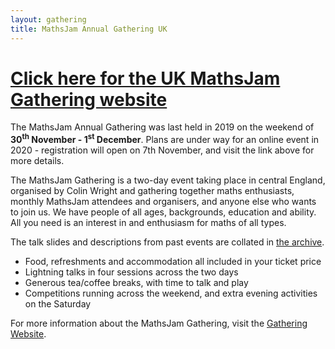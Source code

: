 ```yaml
---
layout: gathering
title: MathsJam Annual Gathering UK
---
```


# [Click here for the UK MathsJam Gathering website](https://www.solipsys.co.uk/cgi-bin/MJ_Wiki.py)

The MathsJam Annual Gathering was last held in 2019 on the weekend of
**30<sup>th</sup> November - 1<sup>st</sup> December**. Plans are under way for an online event in 2020 - registration will open on 7th November, and visit the link above for more details.

The MathsJam Gathering is a two-day event taking place in central England, organised by Colin Wright and gathering together maths enthusiasts, monthly MathsJam attendees and organisers, and anyone else who wants to join us. We have people of all ages, backgrounds, education and ability. All you need is an interest in and enthusiasm for maths of all types.

The talk slides and descriptions from past events are collated in [the archive](archive).

* Food, refreshments and accommodation all included in your ticket price
* Lightning talks in four sessions across the two days
* Generous tea/coffee breaks, with time to talk and play
* Competitions running across the weekend, and extra evening activities on the Saturday

For more information about the MathsJam Gathering, visit the [Gathering Website](https://www.solipsys.co.uk/cgi-bin/MJ_Wiki.py).
